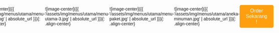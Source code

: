 ```yaml
---
icon: fas fa-utensils
order: 1
layout: post
---
```


![image-center]({{ '/assets/img/menus/utama/menu-utama-1.jpg' | absolute_url }}){: .align-center}

![image-center]({{ '/assets/img/menus/utama/menu-utama-2.jpg' | absolute_url }}){: .align-center}

![image-center]({{ '/assets/img/menus/utama/menu-utama-3.jpg' | absolute_url }}){: .align-center}

![image-center]({{ '/assets/img/menus/utama/menu-paket.jpg' | absolute_url }}){: .align-center}

![image-center]({{ '/assets/img/menus/utama/aneka-minuman.jpg' | absolute_url }}){: .align-center}

<div class="whatsapp-button-container">
    <a href="/tabs/whatsapp" class="whatsapp-button">
        Order Sekarang !
    </a>
</div>

<style>
body {
    display: flex;
    justify-content: center;
    align-items: center;
    height: 100vh;
    margin: 0;
    font-family: Arial, sans-serif;
}

.whatsapp-button-container {
    text-align: center;
}

.whatsapp-button {
    display: inline-block;
    padding: 10px 20px;
    background-color: #FF9F10;
    color: white;
    font-size: 16px;
    text-decoration: none;
    border-radius: 5px;
    transition: background-color 0.3s ease;
}

.whatsapp-button:hover {
    background-color: #FFFFFF;
}
</style>
